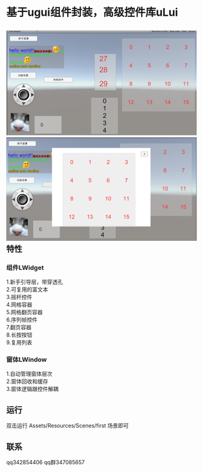 基于ugui组件封装，高级控件库uLui
====
![](picture/photo1.png)
![](picture/photo2.png)
特性
-------  
### 组件LWidget
1.新手引导层，带穿透孔<br>
2.可复用的富文本<br>
3.摇杆控件<br>
4.网格容器<br>
5.网格翻页容器<br>
6.序列帧控件<br>
7.翻页容器<br>
8.长按按钮<br>
9.复用列表<br>

### 窗体LWindow
1.自动管理窗体层次<br>
2.窗体回收和缓存<br>
3.窗体逻辑跟控件解耦<br>

运行
-------  
双击运行 Assets/Resources/Scenes/first 场景即可

联系
-------
qq342854406  qq群347085657